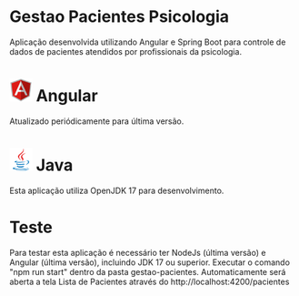 # Gestao Pacientes Psicologia
Aplicação desenvolvida utilizando Angular e Spring Boot para controle de dados de pacientes atendidos por profissionais da psicologia.
<div>
 

# <img src="https://github.com/devicons/devicon/blob/master/icons/angularjs/angularjs-original.svg" alt="java" width="40" height="40"/>  Angular

Atualizado periódicamente para última versão.

# <img src="https://github.com/devicons/devicon/blob/master/icons/java/java-original.svg" alt="java" width="40" height="40"/> Java

Esta aplicação utiliza OpenJDK 17 para desenvolvimento.

# Teste

Para testar esta aplicação é necessário ter NodeJs (última versão) e Angular (última versão), incluindo JDK 17 ou superior.
Executar o comando "npm run start" dentro da pasta gestao-pacientes. Automaticamente será aberta a tela Lista de Pacientes através do http://localhost:4200/pacientes

